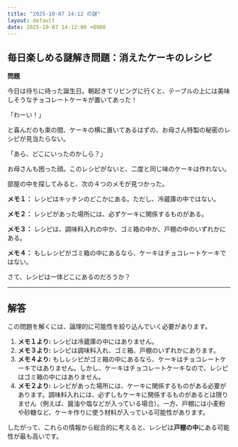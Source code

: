 ```yaml
---
title: "2025-10-07 14:12 の謎"
layout: default
date: 2025-10-07 14:12:00 +0900
---
```

## 毎日楽しめる謎解き問題：消えたケーキのレシピ

**問題**

今日は待ちに待った誕生日。朝起きてリビングに行くと、テーブルの上には美味しそうなチョコレートケーキが置いてあった！

「わーい！」

と喜んだのも束の間、ケーキの横に置いてあるはずの、お母さん特製の秘密のレシピが見当たらない。

「あら、どこにいったのかしら？」

お母さんも困った顔。このレシピがないと、二度と同じ味のケーキは作れない。

部屋の中を探してみると、次の４つのメモが見つかった。

**メモ１：** レシピはキッチンのどこかにある。ただし、冷蔵庫の中ではない。

**メモ２：** レシピがあった場所には、必ずケーキに関係するものがある。

**メモ３：** レシピは、調味料入れの中か、ゴミ箱の中か、戸棚の中のいずれかにある。

**メモ４：** もしレシピがゴミ箱の中にあるなら、ケーキはチョコレートケーキではない。

さて、レシピは一体どこにあるのだろうか？

---

## 解答

この問題を解くには、論理的に可能性を絞り込んでいく必要があります。

1. **メモ１より:** レシピは冷蔵庫の中にはありません。
2. **メモ３より:** レシピは調味料入れ、ゴミ箱、戸棚のいずれかにあります。
3. **メモ４より:** もしレシピがゴミ箱の中にあるなら、ケーキはチョコレートケーキではありません。しかし、ケーキはチョコレートケーキなので、レシピはゴミ箱の中にはありません。
4. **メモ２より:** レシピがあった場所には、ケーキに関係するものがある必要があります。調味料入れには、必ずしもケーキに関係するものがあるとは限りません（例えば、醤油や塩などが入っている場合）。一方、戸棚には小麦粉や砂糖など、ケーキ作りに使う材料が入っている可能性があります。

したがって、これらの情報から総合的に考えると、レシピは**戸棚の中**にある可能性が最も高いです。
